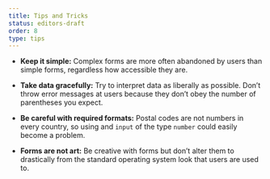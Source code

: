 ```yaml
---
title: Tips and Tricks
status: editors-draft
order: 8
type: tips
---
```


* **Keep it simple:** Complex forms are more often abandoned by users than simple forms, regardless how accessible they are.

* **Take data gracefully:** Try to interpret data as liberally as possible. Don’t throw error messages at users because they don’t obey the number of parentheses you expect.

* **Be careful with required formats:** Postal codes are not numbers in every country, so using and `input` of the type `number` could easily become a problem.

* **Forms are not art:** Be creative with forms but don’t alter them to drastically from the standard operating system look that users are used to.
